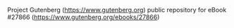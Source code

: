 Project Gutenberg (https://www.gutenberg.org) public repository for eBook #27866 (https://www.gutenberg.org/ebooks/27866)
